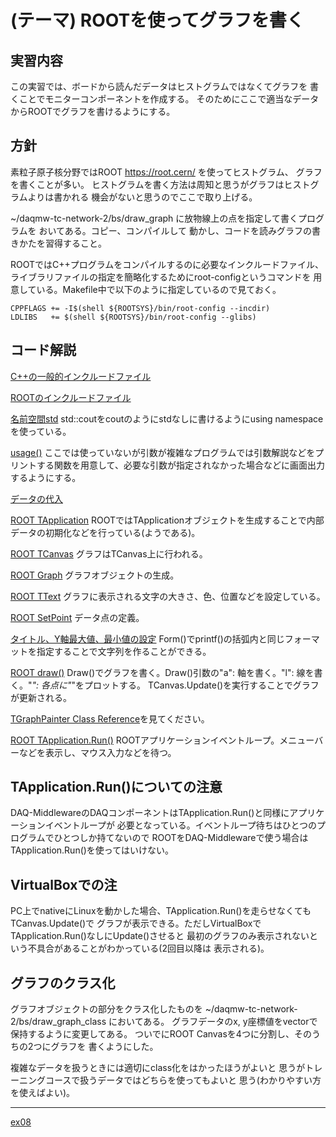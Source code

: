 (テーマ) ROOTを使ってグラフを書く
=================================

実習内容
--------

この実習では、ボードから読んだデータはヒストグラムではなくてグラフを
書くことでモニターコンポーネントを作成する。
そのためにここで適当なデータからROOTでグラフを書けるようにする。

方針
----

素粒子原子核分野ではROOT https://root.cern/ を使ってヒストグラム、
グラフを書くことが多い。
ヒストグラムを書く方法は周知と思うがグラフはヒストグラムよりは書かれる
機会がないと思うのでここで取り上げる。

~/daqmw-tc-network-2/bs/draw_graph に放物線上の点を指定して書くプログラムを
おいてある。コピー、コンパイルして
動かし、コードを読みグラフの書きかたを習得すること。

ROOTではC++プログラムをコンパイルするのに必要なインクルードファイル、
ライブラリファイルの指定を簡略化するためにroot-configというコマンドを
用意している。Makefile中で以下のように指定しているので見ておく。

    CPPFLAGS += -I$(shell ${ROOTSYS}/bin/root-config --incdir)
    LDLIBS   += $(shell ${ROOTSYS}/bin/root-config --glibs)

コード解説
----------

[C++の一般的インクルードファイル](https://github.com/h-sendai/daqmw-tc-network-2/blob/cdf5ab0eb28fc9d7ec14f9bab2d86c4d7ad22ce0/bs/draw_graph/draw_graph.cpp#L1-L4) 

[ROOTのインクルードファイル](https://github.com/h-sendai/daqmw-tc-network-2/blob/cdf5ab0eb28fc9d7ec14f9bab2d86c4d7ad22ce0/bs/draw_graph/draw_graph.cpp#L6-L13)

[名前空間std](https://github.com/h-sendai/daqmw-tc-network-2/blob/cdf5ab0eb28fc9d7ec14f9bab2d86c4d7ad22ce0/bs/draw_graph/draw_graph.cpp#L15) std::coutをcoutのようにstdなしに書けるようにusing namespaceを使っている。

[usage()](https://github.com/h-sendai/daqmw-tc-network-2/blob/cdf5ab0eb28fc9d7ec14f9bab2d86c4d7ad22ce0/bs/draw_graph/draw_graph.cpp#L16-L21) ここでは使っていないが引数が複雑なプログラムでは引数解説などをプリントする関数を用意して、必要な引数が指定されなかった場合などに画面出力するようにする。

[データの代入](https://github.com/h-sendai/daqmw-tc-network-2/blob/cdf5ab0eb28fc9d7ec14f9bab2d86c4d7ad22ce0/bs/draw_graph/draw_graph.cpp#L31-L35)

[ROOT TApplication](https://github.com/h-sendai/daqmw-tc-network-2/blob/cdf5ab0eb28fc9d7ec14f9bab2d86c4d7ad22ce0/bs/draw_graph/draw_graph.cpp#L37) ROOTではTApplicationオブジェクトを生成することで内部データの初期化などを行っている(ようである)。

[ROOT TCanvas](https://github.com/h-sendai/daqmw-tc-network-2/blob/cdf5ab0eb28fc9d7ec14f9bab2d86c4d7ad22ce0/bs/draw_graph/draw_graph.cpp#L38) グラフはTCanvas上に行われる。

[ROOT Graph](https://github.com/h-sendai/daqmw-tc-network-2/blob/cdf5ab0eb28fc9d7ec14f9bab2d86c4d7ad22ce0/bs/draw_graph/draw_graph.cpp#L39) グラフオブジェクトの生成。

[ROOT TText](https://github.com/h-sendai/daqmw-tc-network-2/blob/cdf5ab0eb28fc9d7ec14f9bab2d86c4d7ad22ce0/bs/draw_graph/draw_graph.cpp#L40-L43) グラフに表示される文字の大きさ、色、位置などを設定している。

[ROOT SetPoint](https://github.com/h-sendai/daqmw-tc-network-2/blob/cdf5ab0eb28fc9d7ec14f9bab2d86c4d7ad22ce0/bs/draw_graph/draw_graph.cpp#L45-L47) データ点の定義。

[タイトル、Y軸最大値、最小値の設定](https://github.com/h-sendai/daqmw-tc-network-2/blob/cdf5ab0eb28fc9d7ec14f9bab2d86c4d7ad22ce0/bs/draw_graph/draw_graph.cpp#L48-L50) Form()でprintf()の括弧内と同じフォーマットを指定することで文字列を作ることができる。

[ROOT draw()](https://github.com/h-sendai/daqmw-tc-network-2/blob/cdf5ab0eb28fc9d7ec14f9bab2d86c4d7ad22ce0/bs/draw_graph/draw_graph.cpp#L52-L54) Draw()でグラフを書く。Draw()引数の"a": 軸を書く。"l": 線を書く。"*": 各点に"*"をプロットする。
TCanvas.Update()を実行することでグラフが更新される。

[TGraphPainter Class Reference](https://root.cern.ch/doc/master/classTGraphPainter.html)を見てください。

[ROOT TApplication.Run()](https://github.com/h-sendai/daqmw-tc-network-2/blob/cdf5ab0eb28fc9d7ec14f9bab2d86c4d7ad22ce0/bs/draw_graph/draw_graph.cpp#L57) ROOTアプリケーションイベントループ。メニューバーなどを表示し、マウス入力などを待つ。

TApplication.Run()についての注意
--------------------------------

DAQ-MiddlewareのDAQコンポーネントはTApplication.Run()と同様にアプリケーションイベントループが
必要となっている。イベントループ待ちはひとつのプログラムでひとつしか持てないので
ROOTをDAQ-Middlewareで使う場合はTApplication.Run()を使ってはいけない。

VirtualBoxでの注
----------------

PC上でnativeにLinuxを動かした場合、TApplication.Run()を走らせなくてもTCanvas.Update()で
グラフが表示できる。ただしVirtualBoxでTApplication.Run()なしにUpdate()させると
最初のグラフのみ表示されないという不具合があることがわかっている(2回目以降は
表示される)。

グラフのクラス化
----------------

グラフオブジェクトの部分をクラス化したものを
~/daqmw-tc-network-2/bs/draw_graph_class においてある。
グラフデータのx, y座標値をvectorで保持するように変更してある。
ついでにROOT Canvasを4つに分割し、そのうちの2つにグラフを
書くようにした。

複雑なデータを扱うときには適切にclass化をはかったほうがよいと
思うがトレーニングコースで扱うデータではどちらを使ってもよいと
思う(わかりやすい方を使えばよい)。

---

[ex08](../ex08/)
